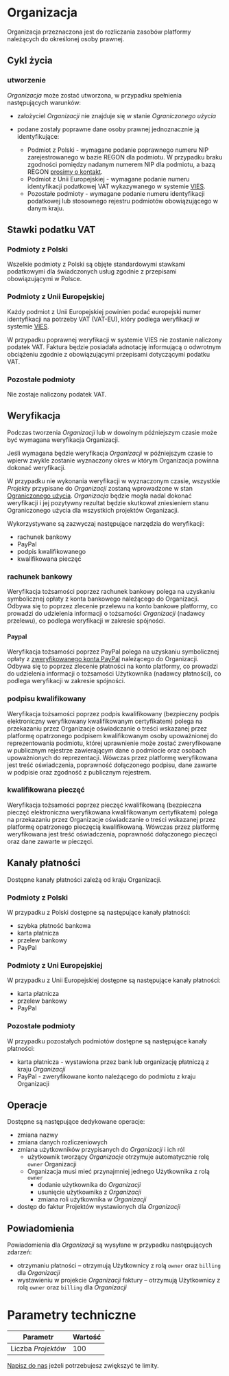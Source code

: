 # Organizacja

Organizacja przeznaczona jest do rozliczania zasobów platformy należących do określonej osoby prawnej.

## Cykl życia

### utworzenie

*Organizacja* może zostać utworzona, w przypadku spełnienia następujących warunków:

* założyciel *Organizacji* nie znajduje się w stanie *Ograniczonego użycia* 
* podane zostały poprawne dane osoby prawnej jednoznacznie ją identyfikujące:

    * Podmiot z Polski - wymagane podanie poprawnego numeru NIP zarejestrowanego w bazie REGON dla podmiotu. W przypadku braku zgodności pomiędzy nadanym numerem NIP dla podmiotu, a bazą REGON [prosimy o kontakt](/about-us/contact.md).
    * Podmiot z Unii Europejskiej - wymagane podanie numeru identyfikacji podatkowej VAT wykazywanego w systemie [VIES](http://ec.europa.eu/taxation_customs/vies/).
    * Pozostałe podmioty - wymagane podanie numeru identyfikacji podatkowej lub stosownego rejestru podmiotów obowiązującego w danym kraju. 

<!--
### usunięcie

Nie
-->

## Stawki podatku VAT

### Podmioty z Polski

Wszelkie podmioty z Polski są objęte standardowymi stawkami podatkowymi dla świadczonych usług zgodnie z przepisami obowiązującymi w Polsce.

### Podmioty z Unii Europejskiej

Każdy podmiot z Unii Europejskiej powinien podać europejski numer identyfikacji na potrzeby VAT (VAT-EU), który podlega weryfikacji w systemie [VIES](http://ec.europa.eu/taxation_customs/vies/).

W przypadku poprawnej weryfikacji w systemie VIES nie zostanie naliczony podatek VAT. Faktura będzie posiadała adnotację informującą o odwrotnym obciążeniu zgodnie z obowiązującymi przepisami dotyczącymi podatku VAT.

### Pozostałe podmioty

Nie zostaje naliczony podatek VAT.

## Weryfikacja

Podczas tworzenia *Organizacji* lub w dowolnym późniejszym czasie może być wymagana weryfikacja Organizacji.

Jeśli wymagana będzie weryfikacja *Organizacji* w późniejszym czasie to wpierw zwykle zostanie wyznaczony okres w którym Organizacja powinna dokonać weryfikacji.

W przypadku nie wykonania weryfikacji w wyznaczonym czasie, wszystkie *Projekty* przypisane do *Organizacji* zostaną wprowadzone w stan [Ograniczonego użycia](/platform/resource.md#Ograniczone-uzycie). *Organizacja* będzie mogła nadal dokonać weryfikacji i jej pozytywny rezultat będzie skutkował zniesieniem stanu Ograniczonego użycia dla wszystkich projektów Organizacji.

Wykorzystywane są zazwyczaj następujące narzędzia do weryfikacji:

* rachunek bankowy
* PayPal
* podpis kwalifikowanego
* kwalifikowana pieczęć

### rachunek bankowy

Weryfikacja tożsamości poprzez rachunek bankowy polega na uzyskaniu symbolicznej opłaty z konta bankowego należącego do Organizacji. Odbywa się to poprzez zlecenie przelewu na konto bankowe platformy, co prowadzi do udzielenia informacji o tożsamości *Organizacji* (nadawcy przelewu), co podlega weryfikacji w zakresie spójności.

#### Paypal

Weryfikacja tożsamości poprzez PayPal polega na uzyskaniu symbolicznej opłaty z [zweryfikowanego konta PayPal](https://www.paypal.com/pl/webapps/mpp/security/buy-verificationfaq) należącego do Organizacji. Odbywa się to poprzez zlecenie płatności na konto platformy, co prowadzi do udzielenia informacji o tożsamości Użytkownika (nadawcy płatności), co podlega weryfikacji w zakresie spójności.

### podpisu kwalifikowany

Weryfikacja tożsamości poprzez podpis kwalifikowany (bezpieczny podpis elektroniczny weryfikowany kwalifikowanym certyfikatem) polega na przekazaniu przez Organizacje oświadczanie o treści wskazanej przez platformę opatrzonego podpisem kwalifikowanym osoby upoważnionej do reprezentowania podmiotu, której uprawnienie może zostać zweryfikowane w publicznym rejestrze zawierającym dane o podmiocie oraz osobach upoważnionych do reprezentacji. Wówczas przez platformę weryfikowana jest treść oświadczenia, poprawność dołączonego podpisu, dane zawarte w podpisie oraz zgodność z publicznym rejestrem.

### kwalifikowana pieczęć

Weryfikacja tożsamości poprzez pieczęć kwalifikowaną (bezpieczna pieczęć elektroniczna weryfikowana kwalifikowanym certyfikatem) polega na przekazaniu przez Organizacje oświadczanie o treści wskazanej przez platformę opatrzonego pieczęcią kwalifikowaną. Wówczas przez platformę weryfikowana jest treść oświadczenia, poprawność dołączonego pieczęci oraz dane zawarte w pieczęci.

## Kanały płatności

Dostępne kanały płatności zależą od kraju Organizacji.

### Podmioty z Polski

W przypadku z Polski dostępne są następujące kanały płatności:

* szybka płatność bankowa
* karta płatnicza
* przelew bankowy
* PayPal

### Podmioty z Uni Europejskiej

W przypadku z Unii Europejskiej dostępne są następujące kanały płatności:

* karta płatnicza
* przelew bankowy
* PayPal

### Pozostałe podmioty

W przypadku pozostałych podmiotów dostępne są następujące kanały płatności:

* karta płatnicza - wystawiona przez bank lub organizację płatniczą z kraju *Organizacji* 
* PayPal - zweryfikowane konto należącego do podmiotu z kraju Organizacji

## Operacje

Dostępne są następujące dedykowane operacje:

* zmiana nazwy
* zmiana danych rozliczeniowych
* zmiana użytkowników przypisanych do *Organizacji* i ich ról
    * użytkownik tworzący *Organizacje* otrzymuje automatycznie rolę ```owner``` Organizacji
    * Organizacja musi mieć przynajmniej jednego Użytkownika z rolą ```owner```
        * dodanie użytkownika do *Organizacji*
        * usunięcie użytkownika z *Organizacji*
        * zmiana roli użytkownika w *Organizacji*
* dostęp do faktur Projektów wystawionych dla *Organizacji*

## Powiadomienia 

Powiadomienia dla *Organizacji* są wysyłane w przypadku następujących zdarzeń:

* otrzymaniu płatności – otrzymują Użytkownicy z rolą ```owner``` oraz ```billing``` dla *Organizacji*
* wystawieniu w projekcie *Organizacji* faktury – otrzymują Użytkownicy z rolą ```owner``` oraz ```billing``` dla *Organizacji*

# Parametry techniczne

Parametr            | Wartość
--------------------| ----------
Liczba *Projektów*  | 100

[Napisz do nas](/about-us/contact.md) jeżeli potrzebujesz zwiększyć te limity.

